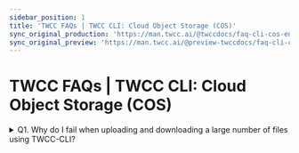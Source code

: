 ```yaml
---
sidebar_position: 1
title: 'TWCC FAQs | TWCC CLI: Cloud Object Storage (COS)'
sync_original_production: 'https://man.twcc.ai/@twccdocs/faq-cli-cos-en' 
sync_original_preview: 'https://man.twcc.ai/@preview-twccdocs/faq-cli-cos-en'
---
```


# TWCC FAQs | TWCC CLI: Cloud Object Storage (COS)

<details>

<summary> Q1. Why do I fail when uploading and downloading a large number of files using TWCC-CLI?</summary>

Currently, the TWCC CLI file management function is still developing and optimizing. To transfer a large number of files, refer to [<ins>this document</ins>](https://man.twcc.ai/@twccdocs/doc-cos-main-en/https%3A%2F%2Fman.twcc.ai%2F%40twccdocs%2Fcosbackup-en) to operate with s3cmd.


</details>

